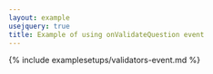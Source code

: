```yaml
---
layout: example
usejquery: true
title: Example of using onValidateQuestion event
---
```


{% include examplesetups/validators-event.md %}